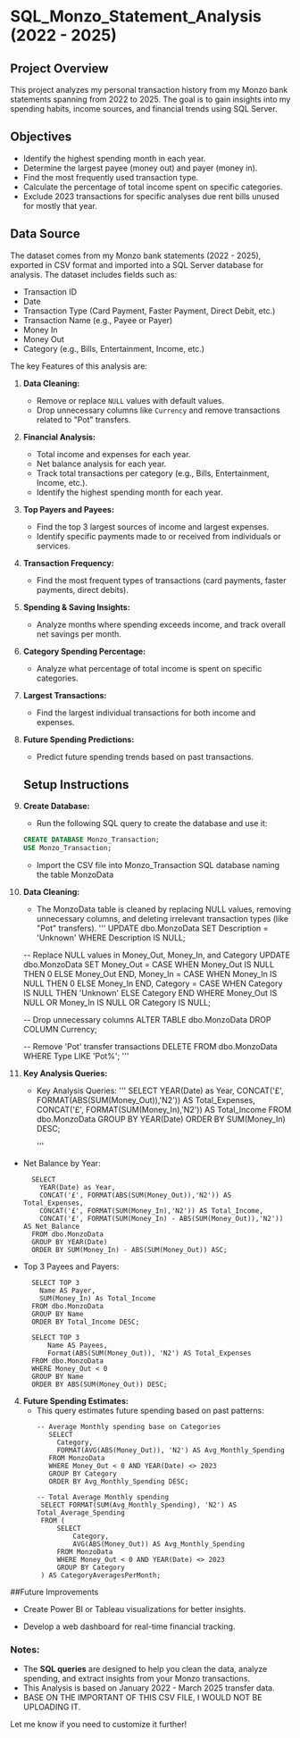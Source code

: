 # SQL_Monzo_Statement_Analysis (2022 - 2025)


## Project Overview

This project analyzes my personal transaction history from my Monzo bank statements spanning from 2022 to 2025. The goal is to gain insights into my spending habits, income sources, and financial trends using SQL Server.

## Objectives

- Identify the highest spending month in each year.
- Determine the largest payee (money out) and payer (money in).
- Find the most frequently used transaction type.
- Calculate the percentage of total income spent on specific categories.
- Exclude 2023 transactions for specific analyses due rent bills unused for mostly that year.
  
## Data Source

The dataset comes from my Monzo bank statements (2022 - 2025), exported in CSV format and imported into a SQL Server database for analysis. The dataset includes fields such as:

- Transaction ID
- Date
- Transaction Type (Card Payment, Faster Payment, Direct Debit, etc.)
- Transaction Name (e.g., Payee or Payer)
- Money In
- Money Out
- Category (e.g., Bills, Entertainment, Income, etc.)


The key Features of this analysis are:

1. **Data Cleaning:**
   - Remove or replace `NULL` values with default values.
   - Drop unnecessary columns like `Currency` and remove transactions related to "Pot" transfers.

2. **Financial Analysis:**
   - Total income and expenses for each year.
   - Net balance analysis for each year.
   - Track total transactions per category (e.g., Bills, Entertainment, Income, etc.).
   - Identify the highest spending month for each year.

3. **Top Payers and Payees:**
   - Find the top 3 largest sources of income and largest expenses.
   - Identify specific payments made to or received from individuals or services.

4. **Transaction Frequency:**
   - Find the most frequent types of transactions (card payments, faster payments, direct debits).

5. **Spending & Saving Insights:**
   - Analyze months where spending exceeds income, and track overall net savings per month.

6. **Category Spending Percentage:**
   - Analyze what percentage of total income is spent on specific categories.

7. **Largest Transactions:**
   - Find the largest individual transactions for both income and expenses.

8. **Future Spending Predictions:**
   - Predict future spending trends based on past transactions.


   ## Setup Instructions

1. **Create Database:**
   - Run the following SQL query to create the database and use it:
   
   ```sql
   CREATE DATABASE Monzo_Transaction;
   USE Monzo_Transaction;
   ```
   - Import the CSV file into Monzo_Transaction SQL database naming the table MonzoData
  
2. **Data Cleaning:**
   - The MonzoData table is cleaned by replacing NULL values, removing unnecessary columns, and deleting irrelevant transaction types (like "Pot" transfers).
   '''
      UPDATE dbo.MonzoData
      SET Description = 'Unknown'
      WHERE Description IS NULL;
      
    -- Replace NULL values in Money_Out, Money_In, and Category
    UPDATE dbo.MonzoData
    SET 
        Money_Out = CASE WHEN Money_Out IS NULL THEN 0 ELSE Money_Out END,
        Money_In = CASE WHEN Money_In IS NULL THEN 0 ELSE Money_In END,
        Category = CASE WHEN Category IS NULL THEN 'Unknown' ELSE Category END
    WHERE Money_Out IS NULL OR Money_In IS NULL OR Category IS NULL;
    
    -- Drop unnecessary columns
    ALTER TABLE dbo.MonzoData
    DROP COLUMN Currency;
    
    -- Remove 'Pot' transfer transactions
    DELETE FROM dbo.MonzoData
    WHERE Type LIKE 'Pot%';
'''

3. **Key Analysis Queries:**
   - Key Analysis Queries:
     '''
      SELECT 
        YEAR(Date) as Year,
        CONCAT('£', FORMAT(ABS(SUM(Money_Out)),'N2')) AS Total_Expenses,
        CONCAT('£', FORMAT(SUM(Money_In),'N2')) AS Total_Income
      FROM dbo.MonzoData
      GROUP BY YEAR(Date)
      ORDER BY SUM(Money_In) DESC;

     '''

  - Net Balance by Year:
    ```
      SELECT 
        YEAR(Date) as Year,
        CONCAT('£', FORMAT(ABS(SUM(Money_Out)),'N2')) AS Total_Expenses,
        CONCAT('£', FORMAT(SUM(Money_In),'N2')) AS Total_Income,
        CONCAT('£', FORMAT(SUM(Money_In) - ABS(SUM(Money_Out)),'N2')) AS Net_Balance
      FROM dbo.MonzoData
      GROUP BY YEAR(Date)
      ORDER BY SUM(Money_In) - ABS(SUM(Money_Out)) ASC;
    ```
  - Top 3 Payees and Payers:
    ```
      SELECT TOP 3 
        Name AS Payer,
        SUM(Money_In) As Total_Income
      FROM dbo.MonzoData
      GROUP BY Name 
      ORDER BY Total_Income DESC;

      SELECT TOP 3
          Name AS Payees,
          Format(ABS(SUM(Money_Out)), 'N2') AS Total_Expenses
      FROM dbo.MonzoData
      WHERE Money_Out < 0
      GROUP BY Name 
      ORDER BY ABS(SUM(Money_Out)) DESC;

    ```

4. **Future Spending Estimates:**
     - This query estimates future spending based on past patterns:
       ```
       -- Average Monthly spending base on Categories
          SELECT 
            Category,
            FORMAT(AVG(ABS(Money_Out)), 'N2') AS Avg_Monthly_Spending
          FROM MonzoData
          WHERE Money_Out < 0 AND YEAR(Date) <> 2023
          GROUP BY Category
          ORDER BY Avg_Monthly_Spending DESC;

       -- Total Average Monthly spending
        SELECT FORMAT(SUM(Avg_Monthly_Spending), 'N2') AS Total_Average_Spending
        FROM (
            SELECT 
                Category,
                AVG(ABS(Money_Out)) AS Avg_Monthly_Spending
            FROM MonzoData
            WHERE Money_Out < 0 AND YEAR(Date) <> 2023
            GROUP BY Category
        ) AS CategoryAveragesPerMonth;

       ```

##Future Improvements

- Create Power BI or Tableau visualizations for better insights.

- Develop a web dashboard for real-time financial tracking.

### Notes:
- The **SQL queries** are designed to help you clean the data, analyze spending, and extract insights from your Monzo transactions.
- This Analysis is based on January 2022 - March 2025 transfer data.
- BASE ON THE IMPORTANT OF THIS CSV FILE, I WOULD NOT BE UPLOADING IT.

Let me know if you need to customize it further!


